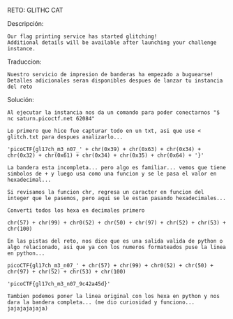 RETO: GLITHC CAT

Descripción:

	Our flag printing service has started glitching!
	Additional details will be available after launching your challenge instance.

Traduccion:

	Nuestro servicio de impresion de banderas ha empezado a buguearse!
	Detalles adicionales seran disponibles despues de lanzar tu instancia del reto

Solución:

	Al ejecutar la instancia nos da un comando para poder conectarnos "$ nc saturn.picoctf.net 62084"

	Lo primero que hice fue capturar todo en un txt, asi que use < glitch.txt para despues analizarlo...

	'picoCTF{gl17ch_m3_n07_' + chr(0x39) + chr(0x63) + chr(0x34) + chr(0x32) + chr(0x61) + chr(0x34) + chr(0x35) + chr(0x64) + '}'

	La bandera esta incompleta... pero algo es familiar... vemos que tiene simbolos de + y luego usa como una funcion y se le pasa el valor en hexadecimal...

	Si revisamos la funcion chr, regresa un caracter en funcion del integer que le pasemos, pero aqui se le estan pasando hexadecimales...

	Converti todos los hexa en decimales primero

	chr(57) + chr(99) + chr0(52) + chr(50) + chr(97) + chr(52) + chr(53) + chr(100)

	En las pistas del reto, nos dice que es una salida valida de python o algo relacionado, asi que ya con los numeros formateados puse la linea en python...

	picoCTF{gl17ch_m3_n07_' + chr(57) + chr(99) + chr0(52) + chr(50) + chr(97) + chr(52) + chr(53) + chr(100) 
	
	'picoCTF{gl17ch_m3_n07_9c42a45d}'

	Tambien podemos poner la linea original con los hexa en python y nos dara la bandera completa... (me dio curiosidad y funciono... jajajajajaja)